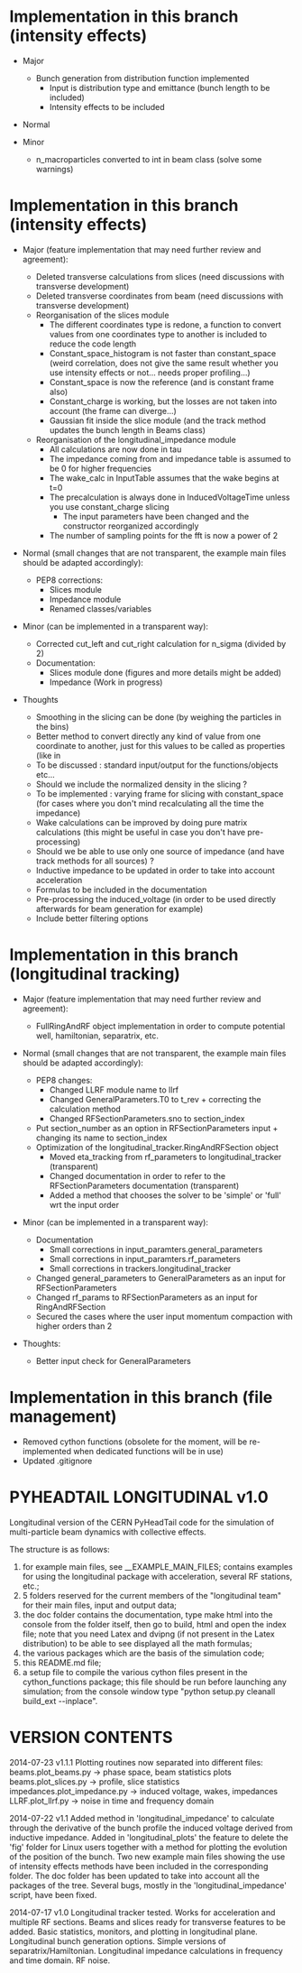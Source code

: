 Implementation in this branch (intensity effects)
=============================

- Major
  - Bunch generation from distribution function implemented
    - Input is distribution type and emittance (bunch length to be included)
    - Intensity effects to be included

- Normal

- Minor
  - n_macroparticles converted to int in beam class (solve some warnings)
    

Implementation in this branch (intensity effects)
=============================

- Major (feature implementation that may need further review and agreement):
  - Deleted transverse calculations from slices (need discussions with transverse development)
  - Deleted transverse coordinates from beam (need discussions with transverse development)
  - Reorganisation of the slices module
  	- The different coordinates type is redone, a function to convert values from one coordinates type to another is included to reduce the code length
  	- Constant_space_histogram is not faster than constant_space (weird correlation, does not give the same result whether you use intensity effects or not... needs proper profiling...)
  	- Constant_space is now the reference (and is constant frame also)
  	- Constant_charge is working, but the losses are not taken into account (the frame can diverge...)
  	- Gaussian fit inside the slice module (and the track method updates the bunch length in Beams class)
  - Reorganisation of the longitudinal_impedance module
  	- All calculations are now done in tau
    - The impedance coming from and impedance table is assumed to be 0 for higher frequencies
    - The wake_calc in InputTable assumes that the wake begins at t=0
    - The precalculation is always done in InducedVoltageTime unless you use constant_charge slicing
   	  - The input parameters have been changed and the constructor reorganized accordingly
   	- The number of sampling points for the fft is now a power of 2
  
- Normal (small changes that are not transparent, the example main files should be adapted accordingly):
  - PEP8 corrections:
  	- Slices module
  	- Impedance module
  	- Renamed classes/variables
  
- Minor (can be implemented in a transparent way):
  - Corrected cut_left and cut_right calculation for n_sigma (divided by 2)
  - Documentation:
  	- Slices module done (figures and more details might be added)
  	- Impedance (Work in progress)
  	
- Thoughts
  - Smoothing in the slicing can be done (by weighing the particles in the bins)
  -	Better method to convert directly any kind of value from one coordinate to another, just for this values to be called as properties (like in 
  - To be discussed : standard input/output for the functions/objects etc...
  - Should we include the normalized density in the slicing ?
  - To be implemented : varying frame for slicing with constant_space (for cases where you don't mind recalculating all the time the impedance)
  - Wake calculations can be improved by doing pure matrix calculations (this might be useful in case you don't have pre-processing)
  - Should we be able to use only one source of impedance (and have track methods for all sources) ?
  - Inductive impedance to be updated in order to take into account acceleration
  - Formulas to be included in the documentation
  - Pre-processing the induced_voltage (in order to be used directly afterwards for beam generation for example)
  - Include better filtering options
  
  
Implementation in this branch (longitudinal tracking)
=============================

- Major (feature implementation that may need further review and agreement):
  - FullRingAndRF object implementation in order to compute potential well, hamiltonian, separatrix, etc.
  
- Normal (small changes that are not transparent, the example main files should be adapted accordingly):
  - PEP8 changes:
    - Changed LLRF module name to llrf
    - Changed GeneralParameters.T0 to t_rev + correcting the calculation method
    - Changed RFSectionParameters.sno to section_index
  - Put section_number as an option in RFSectionParameters input + changing its name to section_index
  - Optimization of the longitudinal_tracker.RingAndRFSection object
  	- Moved eta_tracking from rf_parameters to longitudinal_tracker (transparent)
  	- Changed documentation in order to refer to the RFSectionParameters documentation (transparent)
  	- Added a method that chooses the solver to be 'simple' or 'full' wrt the input order
  
- Minor (can be implemented in a transparent way):
  - Documentation
  	- Small corrections in input_paramters.general_parameters
  	- Small corrections in input_paramters.rf_parameters
  	- Small corrections in trackers.longitudinal_tracker
  - Changed general_parameters to GeneralParameters as an input for RFSectionParameters
  - Changed rf_params to RFSectionParameters as an input for RingAndRFSection
  - Secured the cases where the user input momentum compaction with higher orders than 2
  
- Thoughts:
  - Better input check for GeneralParameters
  

Implementation in this branch (file management)
=============================
- Removed cython functions (obsolete for the moment, will be re-implemented when dedicated functions will be in use)
- Updated .gitignore



PYHEADTAIL LONGITUDINAL v1.0
==========

Longitudinal version of the CERN PyHeadTail code for the simulation of multi-particle 
beam dynamics with collective effects.

The structure is as follows:

1) for example main files, see __EXAMPLE_MAIN_FILES; contains examples for using
   the longitudinal package with acceleration, several RF stations, etc.;
2) 5 folders reserved for the current members of the "longitudinal team" for
   their main files, input and output data;	
3) the doc folder contains the documentation, type make html into the console 
   from the folder itself, then go to build, html and open the index file; 
   note that you need Latex and dvipng (if not present in the Latex distribution) 
   to be able to see displayed all the math formulas;
4) the various packages which are the basis of the simulation code;
5) this README.md file;
6) a setup file to compile the various cython files present in the 
   cython_functions package; this file should be run before launching any 
   simulation; from the console window type "python setup.py cleanall 
   build_ext --inplace".


VERSION CONTENTS
==========

2014-07-23
v1.1.1 Plotting routines now separated into different files:
       beams.plot_beams.py -> phase space, beam statistics plots
       beams.plot_slices.py -> profile, slice statistics
       impedances.plot_impedance.py -> induced voltage, wakes, impedances
       LLRF.plot_llrf.py -> noise in time and frequency domain

2014-07-22
v1.1   Added method in 'longitudinal_impedance' to calculate through the 
       derivative of the bunch profile the induced voltage derived from 
       inductive impedance.
       Added in 'longitudinal_plots' the feature to delete the 'fig' folder 
       for Linux users together with a method for plotting the evolution of
       the position of the bunch.
       Two new example main files showing the use of intensity effects methods
       have been included in the corresponding folder.
       The doc folder has been updated to take into account all the packages
       of the tree.
       Several bugs, mostly in the 'longitudinal_impedance' script, have been
       fixed.

2014-07-17
v1.0   Longitudinal tracker tested. Works for acceleration and multiple
       RF sections.
       Beams and slices ready for transverse features to be added.
       Basic statistics, monitors, and plotting in longitudinal plane.
       Longitudinal bunch generation options. 
       Simple versions of separatrix/Hamiltonian.
       Longitudinal impedance calculations in frequency and time domain.
       RF noise.

